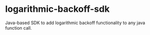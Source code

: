 # logarithmic-backoff-sdk
Java-based SDK to add logarithmic backoff functionality to any java function call.
